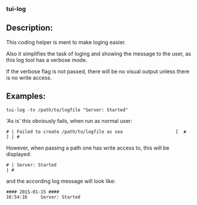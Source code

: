 ### tui-log

Description:
------------

This coding helper is ment to make loging easier.

Also it simplifies the task of loging and showing the message to the user, as this log tool has a verbose mode.

If the verbose flag is not passed, there will be no visual output unless there is no write access.

Examples:
---------

	tui-log -tv /path/to/logfile "Server: Started"
	
'As is' this obviously fails, when run as normal user:

	# | Failed to create /path/to/logfile as sea                    [  ✘   ] | #

However, when passing a path one has write access to, this will be displayed:

	# | Server: Started                                                      | #

and the according log message will look like:

	#### 2015-01-15 ####
	16:54:16 	 Server: Started
